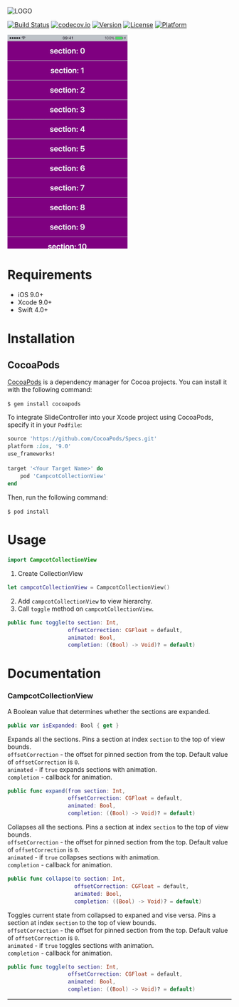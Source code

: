![LOGO](https://github.com/touchlane/Docs/blob/master/Assets/logo.svg)

[![Build Status](https://travis-ci.org/touchlane/CampcotCollectionView.svg?branch=master)](https://travis-ci.org/touchlane/CampcotCollectionView)
[![codecov.io](https://codecov.io/gh/touchlane/CampcotCollectionView/branch/master/graphs/badge.svg)](https://codecov.io/gh/codecov/CampcotCollectionView/branch/master)
[![Version](https://img.shields.io/cocoapods/v/CampcotCollectionView.svg?style=flat)](http://cocoapods.org/pods/CampcotCollectionView)
[![License](https://img.shields.io/cocoapods/l/CampcotCollectionView.svg?style=flat)](http://cocoapods.org/pods/CampcotCollectionView)
[![Platform](https://img.shields.io/cocoapods/p/CampcotCollectionView.svg?style=flat)](http://cocoapods.org/pods/CampcotCollectionView)

![CampcotCollectionView](Example/Assets/campcot.gif)

# Requirements

* iOS 9.0+
* Xcode 9.0+
* Swift 4.0+

# Installation

## CocoaPods

[CocoaPods](https://cocoapods.org) is a dependency manager for Cocoa projects. You can install it with the following command:

```$ gem install cocoapods```

To integrate SlideController into your Xcode project using CocoaPods, specify it in your ```Podfile```:

```ruby
source 'https://github.com/CocoaPods/Specs.git'
platform :ios, '9.0'
use_frameworks!

target '<Your Target Name>' do
    pod 'CampcotCollectionView'
end
```

Then, run the following command:

```$ pod install```

# Usage

```swift
import CampcotCollectionView
```

1. Create CollectionView
```swift
let campcotCollectionView = CampcotCollectionView()
```
2. Add `campcotCollectionView` to view hierarchy.
3. Call `toggle` method on `campcotCollectionView`.
```swift
public func toggle(to section: Int,
                   offsetCorrection: CGFloat = default,
                   animated: Bool,
                   completion: ((Bool) -> Void)? = default)
```

# Documentation

### CampcotCollectionView

A Boolean value that determines whether the sections are expanded.
```swift
public var isExpanded: Bool { get }
```

Expands all the sections. Pins a section at index `section` to the top of view bounds.  
`offsetCorrection` - the offset for pinned section from the top. Default value of `offsetCorrection` is `0`.  
`animated` - if `true` expands sections with animation.  
`completion` - callback for animation. 
```swift
public func expand(from section: Int,
                   offsetCorrection: CGFloat = default,
                   animated: Bool, 
                   completion: ((Bool) -> Void)? = default)
```

Collapses all the sections. Pins a section at index `section` to the top of view bounds.  
`offsetCorrection` - the offset for pinned section from the top. Default value of `offsetCorrection` is `0`.  
`animated` - if `true` collapses sections with animation.  
`completion` - callback for animation. 
```swift
public func collapse(to section: Int,
                     offsetCorrection: CGFloat = default,
                     animated: Bool,
                     completion: ((Bool) -> Void)? = default)
```

Toggles current state from collapsed to expaned and vise versa. Pins a section at index `section` to the top of view bounds.  
`offsetCorrection` - the offset for pinned section from the top. Default value of `offsetCorrection` is `0`.  
`animated` - if `true` toggles sections with animation.  
`completion` - callback for animation. 
```swift
public func toggle(to section: Int,
                   offsetCorrection: CGFloat = default,
                   animated: Bool,
                   completion: ((Bool) -> Void)? = default)
```
___